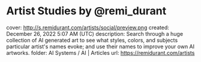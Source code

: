 # Artist Studies by @remi_durant

cover: http://s.remidurant.com/artists/social/preview.png
created: December 26, 2022 5:07 AM (UTC)
description: Search through a huge collection of AI generated art to see what styles, colors, and subjects particular artist's names evoke; and use their names to improve your own AI artworks.
folder: AI Systems / AI | Articles
url: https://remidurant.com/artists